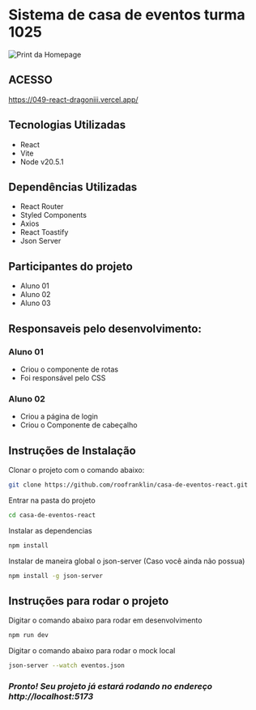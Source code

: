 # Sistema de casa de eventos turma 1025

![Print da Homepage](https://i.ibb.co/0BLwdMW/Screenshot-2024-02-19-at-16-30-28.png)

## ACESSO
https://049-react-dragoniii.vercel.app/

## Tecnologias Utilizadas

- React
- Vite
- Node v20.5.1

## Dependências Utilizadas

- React Router
- Styled Components
- Axios
- React Toastify
- Json Server

## Participantes do projeto

- Aluno 01
- Aluno 02
- Aluno 03

## Responsaveis pelo desenvolvimento:

### Aluno 01

- Criou o componente de rotas
- Foi responsável pelo CSS

### Aluno 02

- Criou a página de login
- Criou o Componente de cabeçalho


## Instruções de Instalação

Clonar o projeto com o comando abaixo:

```sh
git clone https://github.com/roofranklin/casa-de-eventos-react.git
```

Entrar na pasta do projeto

```sh
cd casa-de-eventos-react
```

Instalar as dependencias

```sh
npm install
```

Instalar de maneira global o json-server (Caso você ainda não possua)

```sh
npm install -g json-server
```

## Instruções para rodar o projeto

Digitar o comando abaixo para rodar em desenvolvimento

```sh
npm run dev
```

Digitar o comando abaixo para rodar o mock local

```sh
json-server --watch eventos.json
```

### _Pronto! Seu projeto já estará rodando no endereço http://localhost:5173_
